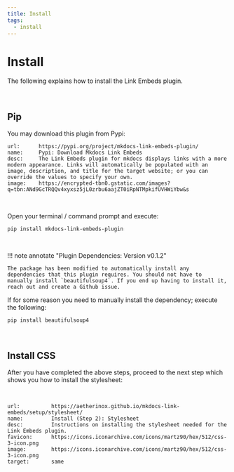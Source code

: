 ```yaml
---
title: Install
tags:
  - install
---
```


# Install
The following explains how to install the Link Embeds plugin.


<br />

## Pip

You may download this plugin from Pypi:

```embed
url:      https://pypi.org/project/mkdocs-link-embeds-plugin/
name:     Pypi: Download Mkdocs Link Embeds
desc:     The Link Embeds plugin for mkdocs displays links with a more modern appearance. Links will automatically be populated with an image, description, and title for the target website; or you can override the values to specify your own. 
image:    https://encrypted-tbn0.gstatic.com/images?q=tbn:ANd9GcTRQQv4xyxsz5jL0zrbu6aajZT0iRpNTMpkifUVHWiYbw&s
```

<br />

Open your terminal / command prompt and execute:

```
pip install mkdocs-link-embeds-plugin
```

<br />

!!! note annotate "Plugin Dependencies: Version v0.1.2"

    The package has been modified to automatically install any dependencies that this plugin requires. You should not have to manually install `beautifulsoup4`. If you end up having to install it, reach out and create a Github issue.

If for some reason you need to manually install the dependency; execute the following:

```shell
pip install beautifulsoup4
```

<br />

## Install CSS
After you have completed the above steps, proceed to the next step which shows you how to install the stylesheet:

<br />

```embed
url:          https://aetherinox.github.io/mkdocs-link-embeds/setup/stylesheet/
name:         Install (Step 2): Stylesheet
desc:         Instructions on installing the stylesheet needed for the Link Embeds plugin.
favicon:      https://icons.iconarchive.com/icons/martz90/hex/512/css-3-icon.png
image:        https://icons.iconarchive.com/icons/martz90/hex/512/css-3-icon.png
target:       same
```

<br />
<br />
